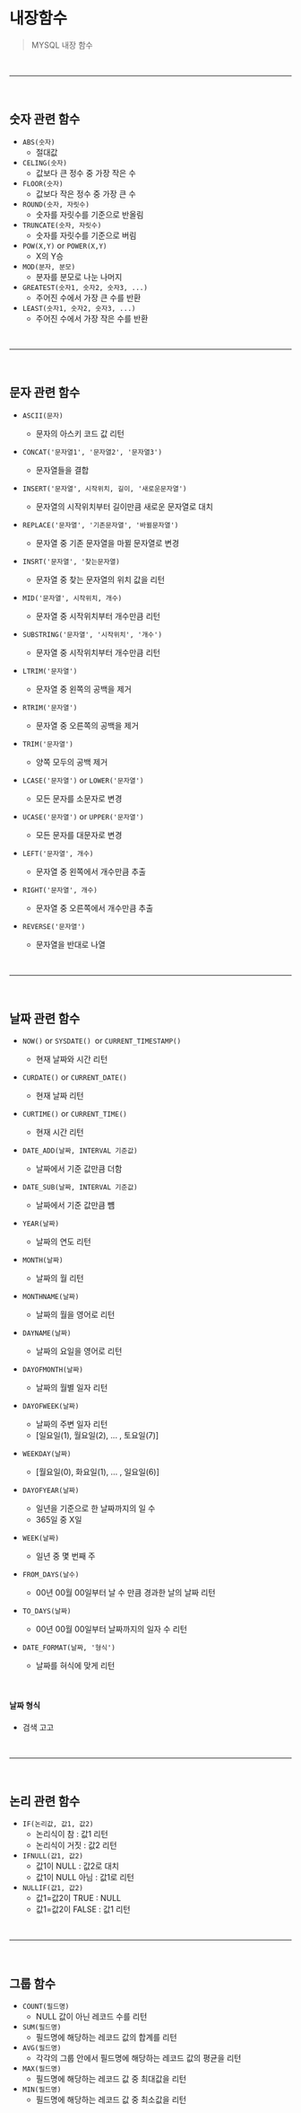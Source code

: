 # 내장함수

> MYSQL 내장 함수

<br>

---

<br>

## 숫자 관련 함수

* `ABS(숫자)`
  * 절대값
* `CELING(숫자)`
  * 값보다 큰 정수 중 가장 작은 수
* `FLOOR(숫자)`
  * 값보다 작은 정수 중 가장 큰 수
* `ROUND(숫자, 자릿수)`
  * 숫자를 자릿수를 기준으로 반올림
* `TRUNCATE(숫자, 자릿수)`
  * 숫자를 자릿수를 기준으로 버림
* `POW(X,Y)` or `POWER(X,Y)`
  * X의 Y승
* `MOD(분자, 분모)`
  * 분자를 분모로 나눈 나머지
* `GREATEST(숫자1, 숫자2, 숫자3, ...)`
  * 주어진 수에서 가장 큰 수를 반환
* `LEAST(숫자1, 숫자2, 숫자3, ...)`
  * 주어진 수에서 가장 작은 수를 반환

<br>

---

<br>

## 문자 관련 함수

* `ASCII(문자)`
  * 문자의 아스키 코드 값 리턴
* `CONCAT('문자열1', '문자열2', '문자열3')`
  * 문자열들을 결합
* `INSERT('문자열', 시작위치, 길이, '새로운문자열')`
  * 문자열의 시작위치부터 길이만큼 새로운 문자열로 대치
* `REPLACE('문자열', '기존문자열', '바뀔문자열')`
  * 문자열 중 기존 문자열을 마뀔 문자열로 변경
* `INSRT('문자열', '찾는문자열)`
  * 문자열 중 찾는 문자열의 위치 값을 리턴
* `MID('문자열', 시작위치, 개수)`
  * 문자열 중 시작위치부터 개수만큼 리턴
* `SUBSTRING('문자열', '시작위치', '개수')`
  * 문자열 중 시작위치부터 개수만큼 리턴
* `LTRIM('문자열')`
  * 문자열 중 왼쪽의 공백을 제거
* `RTRIM('문자열')`
  * 문자열 중 오른쪽의 공백을 제거
* `TRIM('문자열')`
  * 양쪽 모두의 공백 제거

* `LCASE('문자열')` or `LOWER('문자열')`
  * 모든 문자를 소문자로 변경
* `UCASE('문자열')` or `UPPER('문자열')`
  * 모든 문자를 대문자로 변경
* `LEFT('문자열', 개수)`
  * 문자열 중 왼쪽에서 개수만큼 추출
* `RIGHT('문자열', 개수)`
  * 문자열 중 오른쪽에서 개수만큼 추출
* `REVERSE('문자열')`
  * 문자열을 반대로 나열

<br>

---

<br>

## 날짜 관련 함수

* `NOW()` or `SYSDATE() `or `CURRENT_TIMESTAMP()`
  * 현재 날짜와 시간 리턴
* `CURDATE()` or `CURRENT_DATE()`
  * 현재 날짜 리턴
* `CURTIME()` or `CURRENT_TIME()`
  * 현재 시간 리턴
* `DATE_ADD(날짜, INTERVAL 기준값)`
  * 날짜에서 기준 값만큼 더함
* `DATE_SUB(날짜, INTERVAL 기준값)`
  * 날짜에서 기준 값만큼 뻄

* `YEAR(날짜)`
  * 날짜의 연도 리턴
* `MONTH(날짜)`
  * 날짜의 월 리턴
* `MONTHNAME(날짜)`
  * 날짜의 월을 영어로 리턴
* `DAYNAME(날짜)`
  * 날짜의 요일을 영어로 리턴

* `DAYOFMONTH(날짜)`
  * 날짜의 월별 일자 리턴
* `DAYOFWEEK(날짜)`
  * 날짜의 주변 일자 리턴
  * [일요일(1), 월요일(2), ... , 토요일(7)]
* `WEEKDAY(날짜)`
  * [월요일(0), 화요일(1), ... , 일요일(6)]
* `DAYOFYEAR(날짜)`
  * 일년을 기준으로 한 날짜까지의 일 수
  * 365일 중 X일
* `WEEK(날짜)`
  * 일년 중 몇 번째 주
* `FROM_DAYS(날수)`
  * 00년 00월 00일부터 날 수 만큼 경과한 날의 날짜 리턴
* `TO_DAYS(날짜)`
  * 00년 00월 00일부터 날짜까지의 일자 수 리턴
* `DATE_FORMAT(날짜, '형식')`
  * 날짜를 혀식에 맞게 리턴

<br>

#### 날짜 형식

* 검색 고고

<br>

---

<br>

## 논리 관련 함수

* `IF(논리값, 값1, 값2)`
  * 논리식이 참 : 값1 리턴
  * 논리식이 거짓 : 값2 리턴
* `IFNULL(값1, 값2)`
  * 값1이 NULL : 값2로 대치
  * 값1이 NULL 아님 : 값1로 리턴
* `NULLIF(값1, 값2)`
  * 값1=값2이 TRUE : NULL
  * 값1=값2이 FALSE : 값1 리턴

<br>

---

<br>

## 그룹 함수

* `COUNT(필드명)`
  * NULL 값이 아닌 레코드 수를 리턴
* `SUM(필드명)`
  * 필드명에 해당하는 레코드 값의 합계를 리턴
* `AVG(필드명)`
  * 각각의 그룹 안에서 필드명에 해당하는 레코드 값의 평균을 리턴
* `MAX(필드명)`
  * 필드명에 해당하는 레코드 값 중 최대값을 리턴
* `MIN(필드명)`
  * 필드명에 해당하는 레코드 값 중 최소값을 리턴